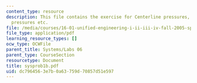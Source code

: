 ```yaml
---
content_type: resource
description: This file contains the exercise for Centerline pressures, Maximum, minimum
  pressures etc.
file: /media/courses/16-01-unified-engineering-i-ii-iii-iv-fall-2005-spring-2006/dc7964563e7b0a63759d70857d51e597_sysprob1b.pdf
file_type: application/pdf
learning_resource_types: []
ocw_type: OCWFile
parent_title: Systems/Labs 06
parent_type: CourseSection
resourcetype: Document
title: sysprob1b.pdf
uid: dc796456-3e7b-0a63-759d-70857d51e597
---
```


